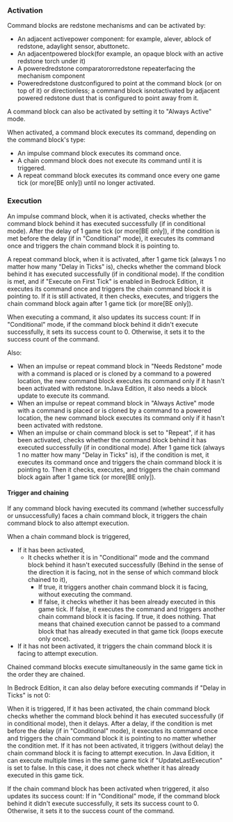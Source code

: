 ### Activation
Command blocks are redstone mechanisms and can be activated by:

- An adjacent activepower component: for example, alever, ablock of redstone, adaylight sensor, abuttonetc.
- An adjacentpowered block(for example, an opaque block with an active redstone torch under it)
- A poweredredstone comparatororredstone repeaterfacing the mechanism component
- Poweredredstone dustconfigured to point at the command block (or on top of it) or directionless; a command block isnotactivated by adjacent powered redstone dust that is configured to point away from it.

A command block can also be activated by setting it to "Always Active" mode.

When activated, a command block executes its command, depending on the command block's type:

- An impulse command block executes its command once.
- A chain command block does not execute its command until it is triggered.
- A repeat command block executes its command once every one game tick (or more‌[BE  only]) until no longer activated.

### Execution
An impulse command block, when it is activated, checks whether the command block behind it has executed successfully (if in conditional mode). After the delay of 1 game tick (or more‌[BE  only]), if the condition is met before the delay (if in "Conditional" mode), it executes its command once and triggers the chain command block it is pointing to.

A repeat command block, when it is activated, after 1 game tick (always 1 no matter how many "Delay in Ticks" is), checks whether the command block behind it has executed successfully (if in conditional mode). If the condition is met, and if "Execute on First Tick" is enabled in Bedrock Edition, it executes its command once and triggers the chain command block it is pointing to. If it is still activated, it then checks, executes, and triggers the chain command block again after 1 game tick (or more‌[BE  only]).

When executing a command, it also updates its success count: If in "Conditional" mode, if the command block behind it didn't execute successfully, it sets its success count to 0. Otherwise, it sets it to the success count of the command.

Also:

- When an impulse or repeat command block in "Needs Redstone" mode with a command is placed or is cloned by a command to a powered location, the new command block executes its command only if it hasn't been activated with redstone. InJava Edition, it also needs a block update to execute its command.
- When an impulse or repeat command block in "Always Active" mode with a command is placed or is cloned by a command to a powered location, the new command block executes its command only if it hasn't been activated with redstone.
- When an impulse or chain command block is set to "Repeat", if it has been activated, checks whether the command block behind it has executed successfully (if in conditional mode). After 1 game tick (always 1 no matter how many "Delay in Ticks" is), if the condition is met, it executes its command once and triggers the chain command block it is pointing to. Then it checks, executes, and triggers the chain command block again after 1 game tick (or more‌[BE  only]).

#### Trigger and chaining
If any command block having executed its command (whether successfully or unsuccessfully) faces a chain command block, it triggers the chain command block to also attempt execution.

When a chain command block is triggered,

- If it has been activated,
	- It checks whether it is in "Conditional" mode and the command block behind it hasn't executed successfully (Behind in the sense of the direction it is facing, not in the sense of which command block chained to it),
		- If true, it triggers another chain command block it is facing, without executing the command.
		- If false, it checks whether it has been already executed in this game tick. If false, it executes the command and triggers another chain command block it is facing. If true, it does nothing. That means that chained execution cannot be passed to a command block that has already executed in that game tick (loops execute only once).
- If it has not been activated, it triggers the chain command block it is facing to attempt execution.

Chained command blocks execute simultaneously in the same game tick in the order they are chained.

In Bedrock Edition, it can also delay before executing commands if "Delay in Ticks" is not 0:

When it is triggered,
If it has been activated, the chain command block checks whether the command block behind it has executed successfully (if in conditional mode), then it delays.
After a delay, if the condition is met before the delay (if in "Conditional" mode), it executes its command once and triggers the chain command block it is pointing to no matter whether the condition met.
If it has not been activated, it triggers (without delay) the chain command block it is facing to attempt execution.
In Java Edition, it can execute multiple times in the same game tick if "UpdateLastExecution" is set to false. In this case, it does not check whether it has already executed in this game tick.

If the chain command block has been activated when triggered, it also updates its success count: If in "Conditional" mode, if the command block behind it didn't execute successfully, it sets its success count to 0. Otherwise, it sets it to the success count of the command.

